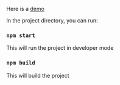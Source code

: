 Here is a [demo](https://react-test-rabbitou.vercel.app/)

In the project directory, you can run:

### `npm start`

This will run the project in developer mode

### `npm build`

This will build the project
